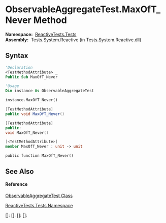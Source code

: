 # ObservableAggregateTest.MaxOfT\_Never Method

**Namespace:**  [ReactiveTests.Tests](ReactiveTests.Tests\ReactiveTests.Tests.md)  
**Assembly:**  Tests.System.Reactive (in Tests.System.Reactive.dll)

## Syntax

```vb
'Declaration
<TestMethodAttribute> _
Public Sub MaxOfT_Never
```

```vb
'Usage
Dim instance As ObservableAggregateTest

instance.MaxOfT_Never()
```

```csharp
[TestMethodAttribute]
public void MaxOfT_Never()
```

```c++
[TestMethodAttribute]
public:
void MaxOfT_Never()
```

```fsharp
[<TestMethodAttribute>]
member MaxOfT_Never : unit -> unit 
```

```jscript
public function MaxOfT_Never()
```

## See Also

#### Reference

[ObservableAggregateTest Class](ObservableAggregateTest\ObservableAggregateTest.md)

[ReactiveTests.Tests Namespace](ReactiveTests.Tests\ReactiveTests.Tests.md)

[]: 
[]: 
[]: 
[]: 
